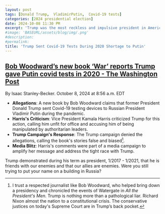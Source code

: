 ```yaml
---
layout: post
tags: [Donald Trump,  VladimirPutin,  Covid-19 tests]
categories: [2024 presidential election]
date: 2024-10-08 11:30 PM
excerpt: 'Trump was the most reckless and impulsive president in American history and is demonstrating the very same character as a presidential candidate in 2024'
#image: 'BASEURL/assets/blog/img/.png'
#description:
#permalink:
title: 'Trump Sent Covid-19 Tests During 2020 Shortage to Putin'
---
```


## [Bob Woodward’s new book ‘War’ reports Trump gave Putin covid tests in 2020 - The Washington Post](https://www.washingtonpost.com/politics/2024/10/08/bob-woodward-new-book-war-trump-putin-biden/)

By Isaac Stanley-Becker. October 8, 2024 at 8:56 a.m. EDT


- **Allegations**: A new book by Bob Woodward claims that former President Donald Trump sent Covid-19 testing devices to Russian President Vladimir Putin during the pandemic.
- **Harris's Criticism**: Vice President Kamala Harris criticized Trump for this action, calling him unfit for office and accusing him of being manipulated by authoritarian leaders.
- **Trump Campaign's Response**: The Trump campaign denied the allegations, calling the book's stories false and biased[^11].
- **Media Blitz**: Harris's comments were part of a media campaign to amplify her message and address the tight race with Trump.

Trump demonstrated during his term as president, 1/2017 - 1/2021, that he is friends
with our enemies and that our allies are enemies. Were you still trying to put your name on a building in Russia?

[^11]: I trust a respected journalist like Bob Woodward, who helped bring down a presidency and chronicled the events of Watergate in *All the President's Men.* Trump is nothing more than a pathological liar. Richard Nixon almost the nation to a constitutional crisis. The conservative justices on today's Supreme Court are in Trump’s back pocket.